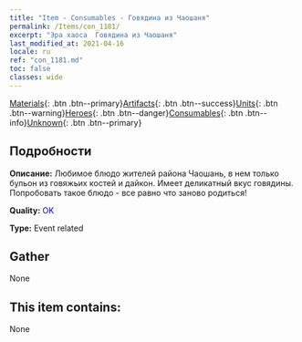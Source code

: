 ```yaml
---
title: "Item - Consumables - Говядина из Чаошаня"
permalink: /Items/con_1181/
excerpt: "Эра хаоса  Говядина из Чаошаня"
last_modified_at: 2021-04-16
locale: ru
ref: "con_1181.md"
toc: false
classes: wide
---
```

 [Materials](/ru/Items/){: .btn .btn--primary}[Artifacts](/ru/Items/Artifacts/){: .btn .btn--success}[Units](/ru/Items/Units/){: .btn .btn--warning}[Heroes](/ru/Items/Heroes/){: .btn .btn--danger}[Consumables](/ru/Items/Consumables/){: .btn .btn--info}[Unknown](/ru/Items/Unknown/){: .btn .btn--primary}

## Подробности
 **Описание:** Любимое блюдо жителей района Чаошань, в нем только бульон из говяжьих костей и дайкон. Имеет деликатный вкус говядины. Попробовать такое блюдо - все равно что заново родиться!

 **Quality:** <span style="color: #0000CD">OK</span>

 **Type:** Event related

## Gather

  None

## This item contains:

  None


